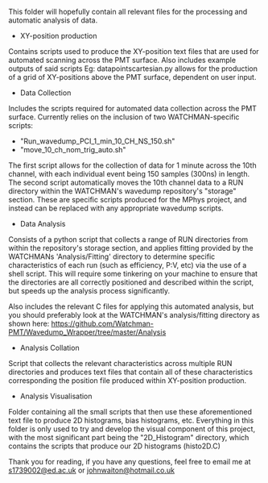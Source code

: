 This folder will hopefully contain all relevant files for the processing and automatic analysis of data.

- XY-position production

Contains scripts used to produce the XY-position text files that are used for automated scanning across the PMT surface. Also includes example outputs of said scripts
Eg: datapointscartesian.py allows for the production of a grid of XY-positions above the PMT surface, dependent on user input.

- Data Collection

Includes the scripts required for automated data collection across the PMT surface.
Currently relies on the inclusion of two WATCHMAN-specific scripts: 
* "Run_wavedump_PCI_1_min_10_CH_NS_150.sh"
* "move_10_ch_nom_trig_auto.sh"

The first script allows for the collection of data for 1 minute across the 10th channel, with each individual event being 150 samples (300ns) in length. The second script automatically moves the 10th channel data to a RUN directory within the WATCHMAN's wavedump repository's "storage" section. These are specific scripts produced for the MPhys project, and instead can be replaced with any appropriate wavedump scripts.

- Data Analysis

Consists of a python script that collects a range of RUN directories from within the repository's storage section, and applies fitting provided by the WATCHMANs 'Analysis/Fitting' directory to determine specific characteristics of each run (such as efficiency, P:V, etc) via the use of a shell script. This will require some tinkering on your machine to ensure that the directories are all correctly positioned and described within the script, but speeds up the analysis process significantly.

Also includes the relevant C files for applying this automated analysis, but you should preferably look at the WATCHMAN's analysis/fitting directory as shown here: https://github.com/Watchman-PMT/Wavedump_Wrapper/tree/master/Analysis

- Analysis Collation

Script that collects the relevant characteristics across multiple RUN directories and produces text files that contain all of these characteristics corresponding the position file produced within XY-position production.

- Analysis Visualisation

Folder containing all the small scripts that then use these aforementioned text file to produce 2D histograms, bias histograms, etc. Everything in this folder is only used to try and develop the visual component of this project, with the most significant part being the "2D_Histogram" directory, which contains the scripts that produce our 2D histograms (histo2D.C)


Thank you for reading, if you have any questions, feel free to email me at s1739002@ed.ac.uk or johnwaiton@hotmail.co.uk
